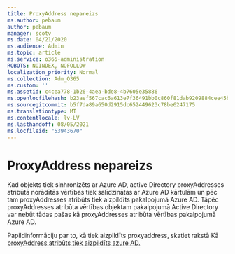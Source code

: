 ```yaml
---
title: ProxyAddress nepareizs
ms.author: pebaum
author: pebaum
manager: scotv
ms.date: 04/21/2020
ms.audience: Admin
ms.topic: article
ms.service: o365-administration
ROBOTS: NOINDEX, NOFOLLOW
localization_priority: Normal
ms.collection: Adm_O365
ms.custom: ''
ms.assetid: c4cea778-1b26-4aea-bde8-4b7605e35886
ms.openlocfilehash: b23aef567cac6a613e7f36491bb0c860f81dab9209884cee45b717f1011952f9
ms.sourcegitcommit: b5f7da89a650d2915dc652449623c78be6247175
ms.translationtype: MT
ms.contentlocale: lv-LV
ms.lasthandoff: 08/05/2021
ms.locfileid: "53943670"
---
```

# <a name="proxyaddress-incorrect"></a>ProxyAddress nepareizs

Kad objekts tiek sinhronizēts ar Azure AD, active Directory proxyAddresses atribūtā norādītās vērtības tiek salīdzinātas ar Azure AD kārtulām un pēc tam proxyAddresses atribūts tiek aizpildīts pakalpojumā Azure AD. Tāpēc proxyAddresses atribūta vērtības objektam pakalpojumā Active Directory var nebūt tādas pašas kā proxyAddresses atribūta vērtības pakalpojumā Azure AD.
  
Papildinformāciju par to, kā tiek aizpildīts proxyaddress, skatiet rakstā Kā [proxyAddress atribūts tiek aizpildīts azure AD.](https://support.microsoft.com/help/3190357/how-the-proxyaddresses-attribute-is-populated-in-azure-ad)
  

